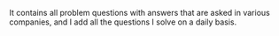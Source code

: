 It contains all problem questions with answers that are asked in various companies, and I add all the questions I solve on a daily basis.
